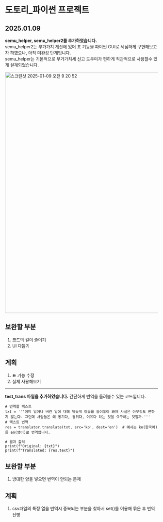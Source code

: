 # 도토리_파이썬 프로젝트 
## 2025.01.09
**semu_helper, semu_helper2를 추가하였습니다.**  
semu_helper2는 부가가치 계산에 있어 표 기능을 파이썬 GUI로 세심하게 구현해보고자 하였으나, 아직 미완성 단계입니다.  
semu_helper는 기본적으로 부가가치세 신고 도우미가 편하게 직관적으로 사용할수 있게 설계되었습니다.  
  
<img width="791" alt="스크린샷 2025-01-09 오전 9 20 52" src="https://github.com/user-attachments/assets/b9c7f6fc-7a4f-4838-9892-00810102c483" />
  
## 보완할 부분 
1. 코드의 길이 줄이기
2. UI 다듬기
## 계획
1. 표 기능 수정
2. 실제 사용해보기


***
  
**test_trans 파일을 추가하였습니다.**
간단하게 번역을 돌려볼수 있는 코드입니다. 
```
# 번역할 텍스트
txt = '''이미 일어나 버린 일에 대해 뒤늦게 이유를 늘어놓아 봐야 사실은 아무것도 변하지 않는다. 그런데 사람들은 왜 동기다, 경위다, 이유다 하는 것을 요구하는 것일까.'''
# 텍스트 번역
res = translator.translate(txt, src='ko', dest='en')  # 예시는 ko(한국어)를 en(영어)로 번역합니다.

# 결과 출력
print(f"Original: {txt}")
print(f"Translated: {res.text}")
```

## 보완할 부분
1. 방대한 양을 넣으면 번역이 안되는 문제
## 계획
1. csv파일의 특정 열을 번역시 중복되는 부분을 찾아서 set()를 이용해 묶은 후 번역진행
